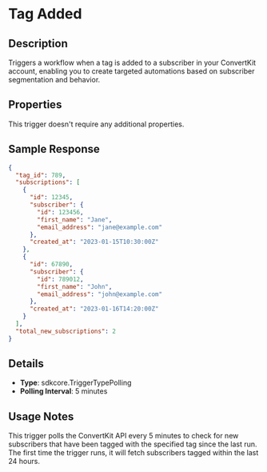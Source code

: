 # Tag Added

## Description

Triggers a workflow when a tag is added to a subscriber in your ConvertKit account, enabling you to create targeted automations based on subscriber segmentation and behavior.

## Properties
This trigger doesn't require any additional properties.

## Sample Response

```json
{
  "tag_id": 789,
  "subscriptions": [
    {
      "id": 12345,
      "subscriber": {
        "id": 123456,
        "first_name": "Jane",
        "email_address": "jane@example.com"
      },
      "created_at": "2023-01-15T10:30:00Z"
    },
    {
      "id": 67890,
      "subscriber": {
        "id": 789012,
        "first_name": "John",
        "email_address": "john@example.com"
      },
      "created_at": "2023-01-16T14:20:00Z"
    }
  ],
  "total_new_subscriptions": 2
}
```

## Details

- **Type**: sdkcore.TriggerTypePolling
- **Polling Interval**: 5 minutes

## Usage Notes

This trigger polls the ConvertKit API every 5 minutes to check for new subscribers that have been tagged with the specified tag since the last run. The first time the trigger runs, it will fetch subscribers tagged within the last 24 hours.